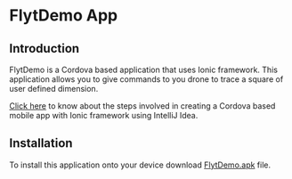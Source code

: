 <!--
#
# Licensed to the Apache Software Foundation (ASF) under one
# or more contributor license agreements.  See the NOTICE file
# distributed with this work for additional information
# regarding copyright ownership.  The ASF licenses this file
# to you under the Apache License, Version 2.0 (the
# "License"); you may not use this file except in compliance
# with the License.  You may obtain a copy of the License at
#
# http://www.apache.org/licenses/LICENSE-2.0
#
# Unless required by applicable law or agreed to in writing,
# software distributed under the License is distributed on an
# "AS IS" BASIS, WITHOUT WARRANTIES OR CONDITIONS OF ANY
#  KIND, either express or implied.  See the License for the
# specific language governing permissions and limitations
# under the License.
#
-->

# FlytDemo App

## Introduction

FlytDemo is a Cordova based application that uses Ionic framework.
This application allows you to give commands to you drone to trace a
square of user defined dimension.

[Click here](http://docs.flytbase.com/docs/FlytApps/Web_MobileApps.html) to
know about the steps involved in creating a Cordova based mobile app with
Ionic framework using IntelliJ Idea.

## Installation

To install this application onto your device download [FlytDemo.apk]( https://s3-us-west-2.amazonaws.com/flytos/flyt_0.3.1/SampleAndroidApk/FlytDemo.apk)
file.


